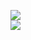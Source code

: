 [![](https://img.shields.io/badge/Made%20With-Github%20Spray-lightgrey.svg?style=for-the-badge&logo=github)](https://github.com/Annihil/github-spray#5018)  
[![](https://i.imgur.com/2DrTn0Z.gif)](https://github.com/Annihil/github-spray)